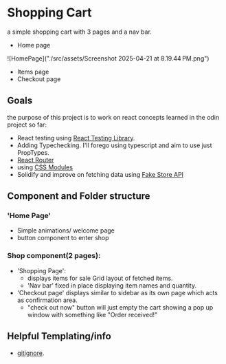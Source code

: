 # Shopping Cart
a simple shopping cart with 3 pages and a nav bar.
 - Home page
 
 ![HomePage]("./src/assets/Screenshot 2025-04-21 at 8.19.44 PM.png")
 - Items page
 - Checkout page
## Goals
the purpose of this project is to work on react concepts learned in the odin project so far:
 - React testing using [React Testing Library](https://testing-library.com/docs/react-testing-library/intro/).
 - Adding Typechecking. I'll forego using typescript and aim to use just PropTypes.
 - [React Router](https://testing-library.com/docs/react-testing-library/intro/)
 - using [CSS Modules](https://github.com/css-modules/css-modules)
 - Solidify and improve on fetching data using [Fake Store API](https://fakestoreapi.com/)

## Component and Folder structure
### 'Home Page'
- Simple animations/ welcome page
- button component to enter shop

### Shop component(2 pages):
- 'Shopping Page':
    - displays items for sale Grid layout of fetched items. 
    - 'Nav bar' fixed in place displaying item names and quantity.
- 'Checkout page' displays similar to sidebar as its own page which acts as confirmation area.
    - "check out now" button will just empty the cart showing a pop up window with something like "Order received!"

## Helpful Templating/info
- [gitignore](https://www.toptal.com/developers/gitignore).
